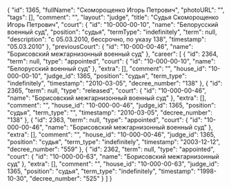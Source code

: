 {
    "id": 1365,
    "fullName": "Скоморощенко Игорь Петрович",
    "photoURL": "",
    "tags": [],
    "comment": "",
    "layout": "judge",
    "title": "Судья Скоморощенко Игорь Петрович",
    "court": {
        "id": "10-000-00-10",
        "name": "Белорусский военный суд",
        "position": "судья",
        "termType": "indefinitely",
        "term": null,
        "description": "c 05.03.2010, бессрочно, по указу 138",
        "timestamp": "05.03.2010"
    },
    "previousCourt": {
        "id": "10-000-00-46",
        "name": "Борисовский межгарнизонный военный суд"
    },
    "career": [
        {
            "id": 2364,
            "term": null,
            "type": "appointed",
            "court": {
                "id": "10-000-00-10",
                "name": "Белорусский военный суд"
            },
            "extra": [],
            "comment": "",
            "house_id": "10-000-00-10",
            "judge_id": 1365,
            "position": "судья",
            "term_type": "indefinitely",
            "timestamp": "2010-03-05",
            "decree_number": "138"
        },
        {
            "id": 2365,
            "term": null,
            "type": "released",
            "court": {
                "id": "10-000-00-46",
                "name": "Борисовский межгарнизонный военный суд"
            },
            "extra": [],
            "comment": "",
            "house_id": "10-000-00-46",
            "judge_id": 1365,
            "position": "судья",
            "term_type": "",
            "timestamp": "2010-03-05",
            "decree_number": "138"
        },
        {
            "id": 2363,
            "term": null,
            "type": "appointed",
            "court": {
                "id": "10-000-00-46",
                "name": "Борисовский межгарнизонный военный суд"
            },
            "extra": [],
            "comment": "",
            "house_id": "10-000-00-46",
            "judge_id": 1365,
            "position": "судья",
            "term_type": "indefinitely",
            "timestamp": "2003-12-12",
            "decree_number": "559"
        },
        {
            "id": 2362,
            "term": null,
            "type": "appointed",
            "court": {
                "id": "10-000-00-63",
                "name": "Борисовский межгарнизонный суд"
            },
            "extra": [],
            "comment": "",
            "house_id": "10-000-00-63",
            "judge_id": 1365,
            "position": "судья",
            "term_type": "indefinitely",
            "timestamp": "1998-10-30",
            "decree_number": "525"
        }
    ]
}